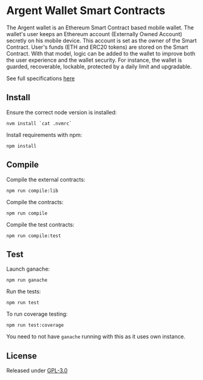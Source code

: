 # Argent Wallet Smart Contracts

The Argent wallet is an Ethereum Smart Contract based mobile wallet. The wallet's user keeps an Ethereum account (Externally Owned Account) secretly on his mobile device. This account is set as the owner of the Smart Contract. User's funds (ETH and ERC20 tokens) are stored on the Smart Contract. With that model, logic can be added to the wallet to improve both the user experience and the wallet security. For instance, the wallet is guarded, recoverable, lockable, protected by a daily limit and upgradable.

See full specifications [here](specifications/specifications.pdf)

## Install

Ensure the correct node version is installed:
```
nvm install `cat .nvmrc`
```

Install requirements with npm:
```
npm install
```

## Compile
Compile the external contracts:
```
npm run compile:lib
```

Compile the contracts:
```
npm run compile
```

Compile the test contracts:
```
npm run compile:test
```

## Test

Launch ganache:
```
npm run ganache
```

Run the tests:
```
npm run test
```

To run coverage testing:
```
npm run test:coverage
```
You need to not have `ganache` running with this as it uses own instance. 

## License

Released under [GPL-3.0](LICENSE)
